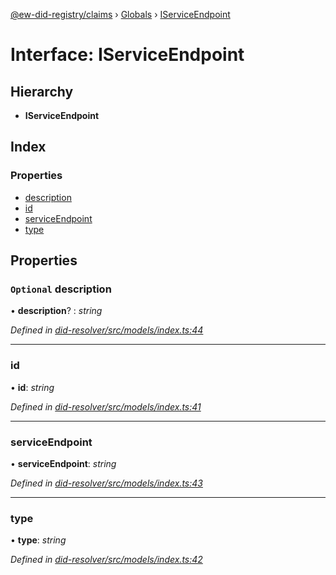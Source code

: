 [@ew-did-registry/claims](../README.md) › [Globals](../globals.md) › [IServiceEndpoint](iserviceendpoint.md)

# Interface: IServiceEndpoint

## Hierarchy

* **IServiceEndpoint**

## Index

### Properties

* [description](iserviceendpoint.md#optional-description)
* [id](iserviceendpoint.md#id)
* [serviceEndpoint](iserviceendpoint.md#serviceendpoint)
* [type](iserviceendpoint.md#type)

## Properties

### `Optional` description

• **description**? : *string*

*Defined in [did-resolver/src/models/index.ts:44](https://github.com/energywebfoundation/ew-did-registry/blob/98fc454/packages/did-resolver/src/models/index.ts#L44)*

___

###  id

• **id**: *string*

*Defined in [did-resolver/src/models/index.ts:41](https://github.com/energywebfoundation/ew-did-registry/blob/98fc454/packages/did-resolver/src/models/index.ts#L41)*

___

###  serviceEndpoint

• **serviceEndpoint**: *string*

*Defined in [did-resolver/src/models/index.ts:43](https://github.com/energywebfoundation/ew-did-registry/blob/98fc454/packages/did-resolver/src/models/index.ts#L43)*

___

###  type

• **type**: *string*

*Defined in [did-resolver/src/models/index.ts:42](https://github.com/energywebfoundation/ew-did-registry/blob/98fc454/packages/did-resolver/src/models/index.ts#L42)*
